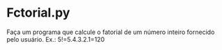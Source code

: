 # Fctorial.py
Faça um programa que calcule o fatorial de um número inteiro fornecido pelo usuário. Ex.: 5!=5.4.3.2.1=120
